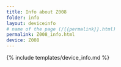 ```yaml
---
title: Info about Z008
folder: info
layout: deviceinfo
# name of the page (/{{permalink}}.html)
permalink: Z008_info.html
device: Z008
---
```

{% include templates/device_info.md %}
